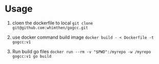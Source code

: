 # Usage

1. cloen the dockerfile to local
`git clone git@github.com:whimthen/gogcc.git`

2. use docker command build image
`docker build - < Dockerfile -t gogcc:v1`

3. Run build go files
`docker run --rm -v "$PWD":/myrepo -w /myrepo gogcc:v1 go build`
